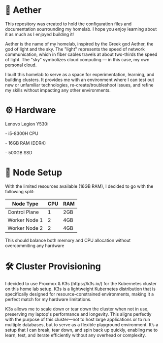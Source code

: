 # 🧪 Aether

<p>This repository was created to hold the configuration files and documentation sourrounding my homelab. I hope you enjoy learning about it as much as I enjoyed building it!</p>
<p>Aether is the name of my homelab, inspired by the Greek god Aether, the god of light and the sky. The "light" represents the speed of network communication, which in fiber cables travels at about two-thirds the speed of light. The "sky" symbolizes cloud computing — in this case, my own personal cloud.</p>
<p>I built this homelab to serve as a space for experimentation, learning, and building clusters. It provides me with an environment where I can test out new or unfamiliar technologies, re-create/troubleshoot issues, and refine my skills without impacting any other environments.</p>

<h1>⚙️ Hardware</h1>
<p>Lenovo Legion Y530:</p>
<p>- i5-8300H CPU</p>
<p>- 16GB RAM (DDR4)</p>
<p>- 500GB SSD</p>

<h1>📐 Node Setup</h1>
<p>With the limited resources available (16GB RAM), I decided to go with the following split:</p>

| Node Type     | CPU | RAM |
| ------------- |---- | ----|
| Control Plane | 1   | 2GB |
| Worker Node 1 | 2   | 4GB |
| Worker Node 2 | 2   | 4GB |

<p>This should balance both memory and CPU allocation without overcommiting any hardware</p>

<h1>🛠️ Cluster Provisioning</h1>
<p>I decided to use Proxmox & K3s (https://k3s.io/) for the Kubernetes cluster on this home lab setup. K3s is a lightweight Kubernetes distribution that is specifically designed for resource-constrained environments, making it a perfect match for my hardware limitations.</p> 
<p> K3s allows me to scale down or tear down the cluster when not in use, preserving my laptop's performance and longevity. This aligns perfectly with the purpose of this cluster—not to host large applications or to run multiple databases, but to serve as a flexible playground environment. It’s a setup that I can break, tear down, and spin back up quickly, enabling me to learn, test, and iterate efficiently without any overhead or complexity.</p>
